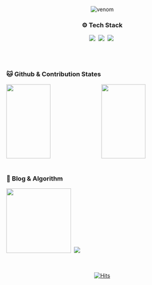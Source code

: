 <div align="center">
  
  ![venom](https://capsule-render.vercel.app/api?type=venom&height=200&text=woohyeok&fontSize=70&color=0:8871e5,100:b678c4&stroke=b678c4&animation=twinkling)
  
  <h3 >⚙️ Tech Stack</h3>
  <img src="https://img.shields.io/badge/react-20232a.svg?style=for-the-badge&logo=react&logoColor=61DAFB" />&nbsp
  <img src="https://img.shields.io/badge/typescript-%23007ACC.svg?style=for-the-badge&amp;logo=typescript&amp;logoColor=white"/>&nbsp
  <img src="https://img.shields.io/badge/Next.js-black?style=for-the-badge&amp;logo=next.js&amp;logoColor=white"/>&nbsp
</div>
<br>
<br>
<br>

<h3>🐱 Github & Contribution States</h3>
<div>
<img width="48%" height="195px" src="https://github-readme-stats.vercel.app/api?username=wo-o29&show_icons=true&theme=tokyonight#gh-dark-mode-only"/>&nbsp;
<img width="48%" height="195px" src="https://streak-stats.demolab.com?user=wo-o29&theme=buefy-dark&locale=ko"/>
</div>

<br/>

<h3>📝 Blog & Algorithm</h3>
<div>
<img height="170px" src="https://velog-readme-stats.vercel.app/api/list?name=woogur29"/>&nbsp;
<img src="http://mazassumnida.wtf/api/v2/generate_badge?boj=woogur29"/>
</div>

<br>
<br>

<div align="center">
  
[![Hits](https://hits.seeyoufarm.com/api/count/incr/badge.svg?url=https%3A%2F%2Fgithub.com%2F%2508woogur29%2Fhit-counter&count_bg=%23375BFF&title_bg=%23000000&icon=ghostery.svg&icon_color=%23FFFFFF&title=+-&edge_flat=false)](https://hits.seeyoufarm.com)
</div>
